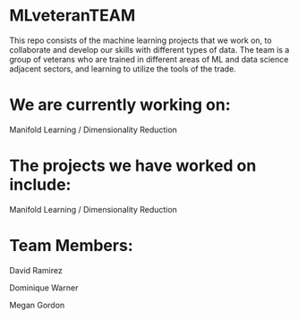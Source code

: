 # MLveteranTEAM

This repo consists of the machine learning projects that we work on, to collaborate and develop our skills with different types of data. The team is a group of veterans who are trained in different areas of ML and data science adjacent sectors, and learning to utilize the tools of the trade. 

# We are currently working on: 
Manifold Learning / Dimensionality Reduction

# The projects we have worked on include: 
Manifold Learning / Dimensionality Reduction

# Team Members: 

David Ramirez 

Dominique Warner

Megan Gordon 
